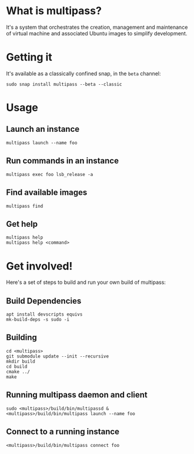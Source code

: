 # What is multipass?

It's a system that orchestrates the creation, management and maintenance
of virtual machine and associated Ubuntu images to simplify development.

# Getting it

It's available as a classically confined snap, in the `beta` channel:

```
sudo snap install multipass --beta --classic
```

# Usage

## Launch an instance
```
multipass launch --name foo
```

## Run commands in an instance
```
multipass exec foo lsb_release -a
```

## Find available images
```
multipass find
```

## Get help
```
multipass help
multipass help <command>
```

# Get involved!

Here's a set of steps to build and run your own build of multipass:

## Build Dependencies

```
apt install devscripts equivs
mk-build-deps -s sudo -i
```

## Building

```
cd <multipass>
git submodule update --init --recursive
mkdir build
cd build
cmake ../
make
```

## Running multipass daemon and client

```
sudo <multipass>/build/bin/multipassd &
<multipass>/build/bin/multipass launch --name foo
```

## Connect to a running instance

```
<multipass>/build/bin/multipass connect foo
```

